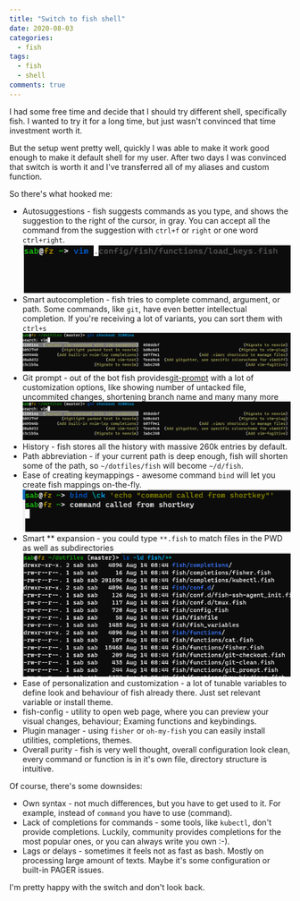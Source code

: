 ```yaml
---
title: "Switch to fish shell"
date: 2020-08-03
categories:
  - fish
tags:
  - fish
  - shell
comments: true
---
```


I had some free time and decide that I should try different shell, specifically
fish. I wanted to try it for a long time, but just wasn't convinced that time
investment worth it.

But the setup went pretty well, quickly I was able to make it work good enough
to make it default shell for my user. After two days I was convinced that switch
is worth it and I've transferred all of my aliases and custom function.

So there's what hooked me:
* Autosuggestions - fish suggests commands as you type, and shows the suggestion
to the right of the cursor, in gray. You can accept all the command from the
suggestion with `ctrl+f` or `right` or one word `ctrl+right`.
![fish suggestions](/assets/images/fish_suggestions.png)
* Smart autocompletion - fish tries to complete command, argument, or path. Some
commands, like `git`, have even better intellectual completion. If you're
receiving a lot of variants, you can sort them with `ctrl+s`
![fish autocompletion](/assets/images/fish-smart-completion.png)
* Git prompt - out of the bot fish provides[git-prompt](https://fishshell.com/docs/current/cmds/fish_git_prompt.html)
with a lot of customization options, like showing number of untacked file,
uncommited changes, shortening branch name and many many more
![fish autocompletion](/assets/images/fish-smart-completion.png)
* History - fish stores all the history with massive 260k entries by default.
* Path abbreviation - if your current path is deep enough, fish will shorten
some of the path, so `~/dotfiles/fish` will become `~/d/fish`.
* Ease of creating keymappings - awesome command `bind` will let you create
fish mappings on-the-fly.
![fish bindings](/assets/images/fish-bindings.png)
* Smart ** expansion - you could type `**.fish` to match files in the PWD
as well as subdirectories
![fish star expansion](/assets/images/fish-star-expansion.png)
* Ease of personalization and customization - a lot of tunable variables to
define look and behaviour of fish already there. Just set relevant variable
or install theme.
* fish-config - utility to open web page, where you can preview your visual
changes, behaviour; Examing functions and keybindings.
* Plugin manager - using `fisher` or `oh-my-fish` you can easily install
utilities, completions, themes.
* Overall purity - fish is very well thought, overall configuration look clean,
every command or function is in it's own file, directory structure is intuitive.

Of course, there's some downsides:
* Own syntax - not much differences, but you have to get used to it. For example,
instead of `command` you have to use (command).
* Lack of completions for commands - some tools, like `kubectl`, don't provide
completions. Luckily, community provides completions for the most popular ones,
or you can always write you own :-).
* Lags or delays - sometimes it feels not as fast as bash. Mostly on processing
large amount of texts. Maybe it's some configuration or built-in PAGER issues.

I'm pretty happy with the switch and don't look back.
